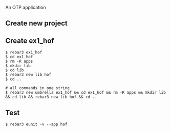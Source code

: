 An OTP application

Create new project
----	
Create ex1_hof
----	
	$ rebar3 ex1_hof
	$ cd ex1_hof
	$ rm -R apps
	$ mkdir lib
	$ cd lib
	$ rebar3 new lib hof
	$ cd ..
	
	# all commands in one string
	$ rebar3 new umbrella ex1_hof && cd ex1_hof && rm -R apps && mkdir lib && cd lib && rebar3 new lib hof && cd ..

Test
-----
	$ rebar3 eunit -v --app hof